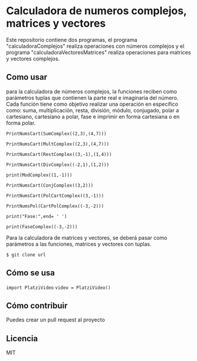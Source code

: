 # Calculadora de numeros complejos, matrices y vectores

Este repositorio contiene dos programas, el programa "calculadoraComplejos" realiza operaciones con números complejos y el programa "calculadoraVectoresMatrices" realiza operaciones para matrices y vectores complejos. 


## Como usar

para la calculadora de números complejos, la funciones reciben como parámetros tuplas que contienen la parte real e imaginaria del número. Cada función tiene como objetivo realizar una operación en específico como: suma, multiplicación, resta, división, módulo, conjugado, polar a cartesiano, cartesiano a polar, fase e imprimir en forma cartesiana o en forma polar. 
       
`PrintNumsCart(SumComplex((2,3),(4,7)))`

`PrintNumsCart(MultComplex((2,3),(4,7)))`

`PrintNumsCart(RestComplex((3,-1),(1,4)))`

`PrintNumsCart(DivComplex((-2,1),(1,2)))`

`print(ModComplex((1,-1)))`

`PrintNumsCart(ConjComplex((3,2)))`

`PrintNumsCart(PolCartComplex((3,-1)))`

`PrintNumsPol(CartPolComplex((-3,-2)))`

`print("Fase:",end= ' ')`

`print(FaseComplex((-3,-2)))`

Para la calculadora de matrices y vectores, se deberá pasar como parámetros a las funciones, matrices y vectores con tuplas.

`$ git clone url`

## Cómo se usa

`import PlatziVideo`
`video = PlatziVideo()`

## Cómo contribuir

Puedes crear un pull request al proyecto

## Licencia

MIT
